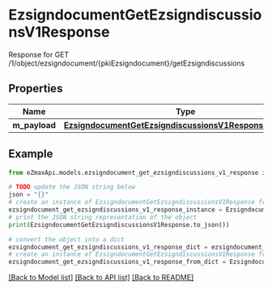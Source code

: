 # EzsigndocumentGetEzsigndiscussionsV1Response

Response for GET /1/object/ezsigndocument/{pkiEzsigndocument}/getEzsigndiscussions

## Properties

Name | Type | Description | Notes
------------ | ------------- | ------------- | -------------
**m_payload** | [**EzsigndocumentGetEzsigndiscussionsV1ResponseMPayload**](EzsigndocumentGetEzsigndiscussionsV1ResponseMPayload.md) |  | 

## Example

```python
from eZmaxApi.models.ezsigndocument_get_ezsigndiscussions_v1_response import EzsigndocumentGetEzsigndiscussionsV1Response

# TODO update the JSON string below
json = "{}"
# create an instance of EzsigndocumentGetEzsigndiscussionsV1Response from a JSON string
ezsigndocument_get_ezsigndiscussions_v1_response_instance = EzsigndocumentGetEzsigndiscussionsV1Response.from_json(json)
# print the JSON string representation of the object
print(EzsigndocumentGetEzsigndiscussionsV1Response.to_json())

# convert the object into a dict
ezsigndocument_get_ezsigndiscussions_v1_response_dict = ezsigndocument_get_ezsigndiscussions_v1_response_instance.to_dict()
# create an instance of EzsigndocumentGetEzsigndiscussionsV1Response from a dict
ezsigndocument_get_ezsigndiscussions_v1_response_from_dict = EzsigndocumentGetEzsigndiscussionsV1Response.from_dict(ezsigndocument_get_ezsigndiscussions_v1_response_dict)
```
[[Back to Model list]](../README.md#documentation-for-models) [[Back to API list]](../README.md#documentation-for-api-endpoints) [[Back to README]](../README.md)


